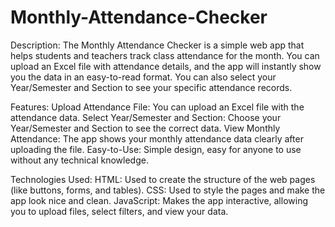 # Monthly-Attendance-Checker
Description:
The Monthly Attendance Checker is a simple web app that helps students and teachers track class attendance for the month. You can upload an Excel file with attendance details, and the app will instantly show you the data in an easy-to-read format. You can also select your Year/Semester and Section to see your specific attendance records.

Features:
Upload Attendance File: You can upload an Excel file with the attendance data.
Select Year/Semester and Section: Choose your Year/Semester and Section to see the correct data.
View Monthly Attendance: The app shows your monthly attendance data clearly after uploading the file.
Easy-to-Use: Simple design, easy for anyone to use without any technical knowledge.

Technologies Used:
HTML: Used to create the structure of the web pages (like buttons, forms, and tables).
CSS: Used to style the pages and make the app look nice and clean.
JavaScript: Makes the app interactive, allowing you to upload files, select filters, and view your data.
